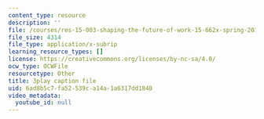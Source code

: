 ```yaml
---
content_type: resource
description: ''
file: /courses/res-15-003-shaping-the-future-of-work-15-662x-spring-2016/6ad8b5c7fa52539ca14a1a6317dd1840_yBgKkYcoPgM.vtt
file_size: 4314
file_type: application/x-subrip
learning_resource_types: []
license: https://creativecommons.org/licenses/by-nc-sa/4.0/
ocw_type: OCWFile
resourcetype: Other
title: 3play caption file
uid: 6ad8b5c7-fa52-539c-a14a-1a6317dd1840
video_metadata:
  youtube_id: null
---
```

